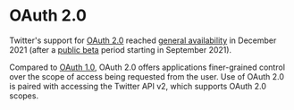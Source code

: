 # OAuth 2.0

Twitter's support for [OAuth 2.0](https://developer.twitter.com/en/docs/authentication/oauth-2-0)
reached [general availability](https://twittercommunity.com/t/announcing-oauth-2-0-general-availability/163555)
in December 2021 (after a [public beta](https://twittercommunity.com/t/announcing-oauth-2-0-beta/159189)
period starting in September 2021).

Compared to [OAuth 1.0](../oauth/), OAuth 2.0 offers applications finer-grained
control over the scope of access being requested from the user.  Use of OAuth
2.0 is paired with accessing the Twitter API v2, which supports OAuth 2.0 scopes.
